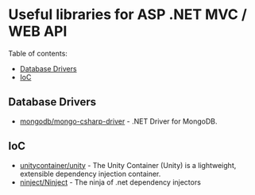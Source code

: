 # Useful libraries for ASP .NET MVC / WEB API

Table of contents:
- [Database Drivers](#ui-components)
- [IoC](#ioc)

## Database Drivers
- [mongodb/mongo-csharp-driver](https://github.com/mongodb/mongo-csharp-driver) - .NET Driver for MongoDB.

## IoC
- [unitycontainer/unity](https://github.com/unitycontainer/unity) - The Unity Container (Unity) is a lightweight, extensible dependency injection container. 
- [ninject/Ninject](https://github.com/ninject/ninject) - The ninja of .net dependency injectors

